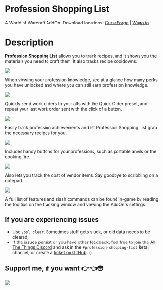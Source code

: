 # Profession Shopping List
A World of Warcraft AddOn. Download locations: [CurseForge](https://www.curseforge.com/wow/addons/profession-shopping-list) | [Wago.io](https://addons.wago.io/addons/psl)

# Description
**Profession Shopping List** allows you to track recipes, and it shows you the materials you need to craft them. It also tracks recipe cooldowns.

![](https://media.forgecdn.net/attachments/description/498475/description_2221bf7d-a25f-455c-be98-a583840ca8eb.png)

When viewing your profession knowledge, see at a glance how many perks you have unlocked and where you can still earn profession knowledge.

![](https://media.forgecdn.net/attachments/description/498475/description_b3b81beb-3caf-4992-a802-be1b7123df4e.png)

Quickly send work orders to your alts with the Quick Order preset, and repeat your last work order sent with the click of a button.

![](https://media.forgecdn.net/attachments/description/498475/description_63b8d23a-a163-4674-a515-57d060a53c71.png)

Easily track profession achievements and let Profession Shopping List grab the necessary recipes for you.

![](https://media.forgecdn.net/attachments/description/498475/description_5e7b3f4d-5d1f-4cf8-afa7-a0d49ae8ba3d.png)

Includes handy buttons for your professions, such as portable anvils or the cooking fire.

![](https://media.forgecdn.net/attachments/description/498475/description_6ad0619e-e7b5-4572-a793-ccacd3e462ee.png)

Also lets you track the cost of vendor items. Say goodbye to scribbling on a notepad.

![](https://media.forgecdn.net/attachments/description/498475/description_98cccb19-e982-44c7-9b27-99ae5906c085.png)

A full list of features and slash commands can be found in-game by reading the tooltips on the tracking window and viewing the AddOn's settings.

## If you are experiencing issues

- Use `/psl clear`. Sometimes stuff gets stuck, or old data needs to be cleared;
- If the issues persist or you have other feedback, feel free to join the [All The Things Discord](https://discord.gg/allthethings) and ask in the `#profession-shopping-list` Retail channel, or create a [ticket on GitHub](https://github.com/Sluimerstand/ProfessionShoppingList/issues). :)

## Support me, if you want 👉👈😳
[![](https://i.imgur.com/qGoTtXm.png)](https://www.buymeacoffee.com/SlacklusterYT)
